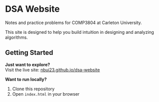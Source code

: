 # DSA Website

Notes and practice problems for COMP3804 at Carleton University.

This site is designed to help you build intuition in designing and analyzing algorithms.

## Getting Started

**Just want to explore?**  
Visit the live site: [nbui23.github.io/dsa-website](https://nbui23.github.io/dsa-website/)

**Want to run locally?**

1. Clone this repository
2. Open `index.html` in your browser
